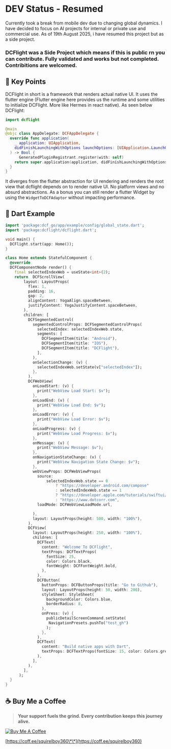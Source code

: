 # DEV Status - Resumed
Currently took a break from mobile dev due to changing global dynamics. I have decided to focus on AI projects for internal or private use and commercial use. As of 19th August 2025, i have resumed this project but as a side project.

### DCFlight was a Side Project which means if this is public rn you can contribute. Fully validated and works but not completed. Contribitions are welcomed.


## 📌 Key Points

DCFlight in short is a framework that renders actual native UI. It uses the flutter engine (Flutter engine here provides us the runtime and some utilities to initialize DCFlight. More like Hermes in react native). As seen below DCFlight:

```swift
import dcflight

@main
@objc class AppDelegate: DCFAppDelegate {
  override func application(
    _ application: UIApplication,
    didFinishLaunchingWithOptions launchOptions: [UIApplication.LaunchOptionsKey: Any]?
  ) -> Bool {
      GeneratedPluginRegistrant.register(with: self)
    return super.application(application, didFinishLaunchingWithOptions: launchOptions)
  }
}
```

It diverges from the flutter abstraction for UI rendering and renders the root view that dcflight depends on to render native UI. No platform views and no absurd abstractions. As a bonus you can still render a flutter Widget by using the `WidgetToDCFAdaptor` without impacting performance.

## 📝 Dart Example

```dart
import 'package:dcf_go/app/example/config/global_state.dart';
import 'package:dcflight/dcflight.dart';

void main() {
  DCFlight.start(app: Home());
}

class Home extends StatefulComponent {
  @override
  DCFComponentNode render() {
    final selectedIndexWeb = useState<int>(2);
    return  DCFScrollView(
        layout: LayoutProps(
          flex: 1,
          padding: 16,
          gap: 2,
          alignContent: YogaAlign.spaceBetween,
          justifyContent: YogaJustifyContent.spaceBetween,
        ),
        children: [
          DCFSegmentedControl(
            segmentedControlProps: DCFSegmentedControlProps(
              selectedIndex: selectedIndexWeb.state,
              segments: [
                DCFSegmentItem(title: "Android"),
                DCFSegmentItem(title: "IOS"),
                DCFSegmentItem(title: "DCFlight"),
              ],
            ),
            onSelectionChange: (v) {
              selectedIndexWeb.setState(v["selectedIndex"]);
            },
          ),
          DCFWebView(
            onLoadStart: (v) {
              print("WebView Load Start: $v");
            },
            onLoadEnd: (v) {
              print("WebView Load End: $v");
            },
            onLoadError: (v) {
              print("WebView Load Error: $v");
            },
            onLoadProgress: (v) {
              print("WebView Load Progress: $v");
            },
            onMessage: (v) {
              print("WebView Message: $v");
            },
            onNavigationStateChange: (v) {
              print("WebView Navigation State Change: $v");
            },
            webViewProps: DCFWebViewProps(
              source:
                  selectedIndexWeb.state == 0
                      ? "https://developer.android.com/compose"
                      : selectedIndexWeb.state == 1
                      ? "https://developer.apple.com/tutorials/swiftui/"
                      : "https://www.dotcorr.com",
              loadMode: DCFWebViewLoadMode.url,

            ),
            layout: LayoutProps(height: 500, width: "100%"),
          ),
          DCFView(
            layout: LayoutProps(height: 250, width: "100%"),
            children: [
              DCFText(
                content: "Welcome To DCFlight",
                textProps: DCFTextProps(
                  fontSize: 25,
                  color: Colors.black,
                  fontWeight: DCFFontWeight.bold,
                ),
              ),
              DCFButton(
                buttonProps: DCFButtonProps(title: "Go to Github"),
                layout: LayoutProps(height: 50, width: 200),
                styleSheet: StyleSheet(
                  backgroundColor: Colors.blue,
                  borderRadius: 8,
                ),
                onPress: (v) {
                  publicDetailScreenCommand.setState(
                   NavigationPresets.pushTo("test_gh")
                  );
                },
              ),
              DCFText(
                content: "Build native apps with Dart",
                textProps: DCFTextProps(fontSize: 15, color: Colors.grey),
              ),
            ],
          ),
        ],
      );
  }
}

```

## ☕ Buy Me a Coffee

> **Your support fuels the grind. Every contribution keeps this journey alive.**

[![Buy Me A Coffee](https://cdn.buymeacoffee.com/buttons/v2/default-yellow.png)](https://coff.ee/squirelboy360)

[https://coff.ee/squirelboy360\*\*](https://coff.ee/squirelboy360)
